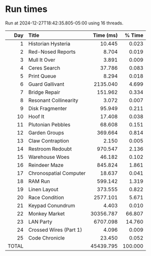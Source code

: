 # Run times

Run at 2024-12-27T18:42:35.805-05:00 using 16 threads.

|   Day | Title                          |       Time (ms) |          % Time |
| ----: | :----------------------------- | --------------: | --------------: |
|     1 | Historian Hysteria             |          10.445 |           0.023 |
|     2 | Red-Nosed Reports              |           8.704 |           0.019 |
|     3 | Mull It Over                   |           3.891 |           0.009 |
|     4 | Ceres Search                   |          37.786 |           0.083 |
|     5 | Print Queue                    |           8.294 |           0.018 |
|     6 | Guard Gallivant                |        2135.040 |           4.699 |
|     7 | Bridge Repair                  |         151.962 |           0.334 |
|     8 | Resonant Collinearity          |           3.072 |           0.007 |
|     9 | Disk Fragmenter                |          95.949 |           0.211 |
|    10 | Hoof It                        |          17.408 |           0.038 |
|    11 | Plutonian Pebbles              |          68.608 |           0.151 |
|    12 | Garden Groups                  |         369.664 |           0.814 |
|    13 | Claw Contraption               |           2.150 |           0.005 |
|    14 | Restroom Redoubt               |         970.547 |           2.136 |
|    15 | Warehouse Woes                 |          46.182 |           0.102 |
|    16 | Reindeer Maze                  |         845.824 |           1.861 |
|    17 | Chronospatial Computer         |          18.637 |           0.041 |
|    18 | RAM Run                        |         599.142 |           1.319 |
|    19 | Linen Layout                   |         373.555 |           0.822 |
|    20 | Race Condition                 |        2577.101 |           5.671 |
|    21 | Keypad Conundrum               |           4.403 |           0.010 |
|    22 | Monkey Market                  |       30356.787 |          66.807 |
|    23 | LAN Party                      |        6707.098 |          14.760 |
|    24 | Crossed Wires (Part 1)         |           4.096 |           0.009 |
|    25 | Code Chronicle                 |          23.450 |           0.052 |
|                                 TOTAL ||       45439.795 |         100.000 |